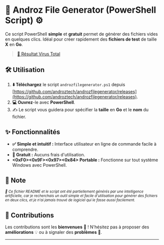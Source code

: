# 🚀 Androz File Generator (PowerShell Script) ⚙️

Ce script PowerShell **simple** et **gratuit** permet de générer des fichiers vides en quelques clics. Idéal pour créer rapidement des **fichiers de test** de taille **X** en **Go**.

> [🦠 Résultat Virus Total](https://www.virustotal.com/gui/file/879af29749d62fb794893227a13fb9d144cbbf7f0c41d51e923763bbd8968920/detection)
## 🛠️ Utilisation

1.  **⬇️ Téléchargez** le script `androzfilegenerator.ps1` depuis [https://github.com/androztech/androzfilegenerator/releases](https://github.com/androztech/androzfilegenerator/releases).
2.  **💻 Ouvrez**-le avec **PowerShell**.
3.  ✍️ Le script vous guidera pour spécifier la **taille** en **Go** et le **nom** du fichier.

## ✨ Fonctionnalités

* **✅ Simple et intuitif :** Interface utilisateur en ligne de commande facile à comprendre.
* **💯 Gratuit :** Aucuns frais d'utilisation.
* **<0xF0><0x9F><0x97><0x84>️ Portable :** Fonctionne sur tout système Windows avec PowerShell.

## 📝 Note

<small>_🤖 Ce fichier README et le script ont été partiellement générés par une intelligence artificielle, car je recherchais un outil simple et facile d'utilisation pour générer des fichiers en deux clics, et je n'ai jamais trouvé de logiciel qui le fasse aussi facilement._</small>

## 🤝 Contributions

Les contributions sont les **bienvenues** 🎉 ! N'hésitez pas à proposer des **améliorations** 💡 ou à signaler des **problèmes** 🐛.

---
